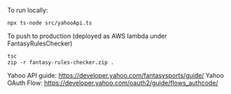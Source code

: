 To run locally:
```
npx ts-node src/yahooApi.ts
```

To push to production (deployed as AWS lambda under FantasyRulesChecker)
```
tsc
zip -r fantasy-rules-checker.zip .
```


Yahoo API guide: https://developer.yahoo.com/fantasysports/guide/
Yahoo OAuth Flow: https://developer.yahoo.com/oauth2/guide/flows_authcode/